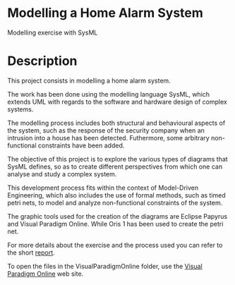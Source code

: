 # Modelling a Home Alarm System 
Modelling exercise with SysML

# Description
This project consists in modelling a home alarm system.

The work has been done using the modelling language SysML, which extends UML with regards to the software and hardware design of complex systems.

The modelling process includes both structural and behavioural aspects of the system, such as the response of the security company when an intrusion into a house has been detected.
Futhermore, some arbitrary non-functional constraints have been added.

The objective of this project is to explore the various types of diagrams that SysML defines, so as to create different perspectives from which one can analyse and study a complex system. 

This development process fits within the context of Model-Driven Engineering, which also includes the use of formal methods, such as timed petri nets, to model and analyze non-functional constraints of the system.

The graphic tools used for the creation of the diagrams are Eclipse Papyrus and Visual Paradigm Online.
While Oris 1 has been used to create the petri net.

For more details about the exercise and the process used you can refer to the short [report](https://github.com/GiovanniBurbi/AlarmSystem/blob/main/AlarmSystemModellingReport.pdf).

To open the files in the VisualParadigmOnline folder, use the [Visual Paradigm Online](https://online.visual-paradigm.com/) web site.
